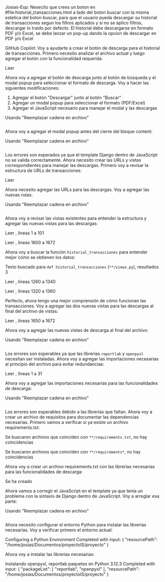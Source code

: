 Josias-Esp: Nesecito que crees un boton en #file:historial_transacciones.html a lado del boton buscar con la misma estetica del boton buscar, para que el usuario pueda descargar su historial de transacciones segun los filtros aplicados y si no se aplico filtros, descargar lo traido por defecto. El historial debe descargarse en formato PDF y/o Excel, se debe lanzar un pop-up dando la opcion de descargar en PDF y/o Excel

GitHub Copilot: Voy a ayudarte a crear el botón de descarga para el historial de transacciones. Primero necesito analizar el archivo actual y luego agregar el botón con la funcionalidad requerida. 

Leer [](file:///home/josias/Documentos/proyectoIS/proyecto/transacciones/templates/transacciones/historial_transacciones.html)

Ahora voy a agregar el botón de descarga junto al botón de búsqueda y el modal popup para seleccionar el formato de descarga. Voy a hacer las siguientes modificaciones:

1. Agregar el botón "Descargar" junto al botón "Buscar"
2. Agregar un modal popup para seleccionar el formato (PDF/Excel)
3. Agregar el JavaScript necesario para manejar el modal y las descargas 

Usando "Reemplazar cadena en archivo"


```

```
Ahora voy a agregar el modal popup antes del cierre del bloque content: 

Usando "Reemplazar cadena en archivo"


```

```
Los errores son esperados ya que el template Django dentro de JavaScript no se valida correctamente. Ahora necesito crear las URLs y vistas correspondientes para manejar las descargas. Primero voy a revisar la estructura de URLs de transacciones: 

Leer [](file:///home/josias/Documentos/proyectoIS/proyecto/transacciones/urls.py)

Ahora necesito agregar las URLs para las descargas. Voy a agregar las nuevas rutas: 

Usando "Reemplazar cadena en archivo"


```

```
Ahora voy a revisar las vistas existentes para entender la estructura y agregar las nuevas vistas para las descargas: 

Leer [](file:///home/josias/Documentos/proyectoIS/proyecto/transacciones/views.py#1-1), líneas 1 a 101

Leer [](file:///home/josias/Documentos/proyectoIS/proyecto/transacciones/views.py#1600-1600), líneas 1600 a 1672

Ahora voy a buscar la función `historial_transacciones` para entender mejor cómo se obtienen los datos: 

Texto buscado para `def historial_transacciones` (`**/views.py`), resultados 3

Leer [](file:///home/josias/Documentos/proyectoIS/proyecto/transacciones/views.py#1260-1260), líneas 1260 a 1340

Leer [](file:///home/josias/Documentos/proyectoIS/proyecto/transacciones/views.py#1320-1320), líneas 1320 a 1360

Perfecto, ahora tengo una mejor comprensión de cómo funcionan las transacciones. Voy a agregar las dos nuevas vistas para las descargas al final del archivo de vistas: 

Leer [](file:///home/josias/Documentos/proyectoIS/proyecto/transacciones/views.py#1650-1650), líneas 1650 a 1672

Ahora voy a agregar las nuevas vistas de descarga al final del archivo: 

Usando "Reemplazar cadena en archivo"


```

```
Los errores son esperables ya que las librerías `reportlab` y `openpyxl` necesitan ser instaladas. Ahora voy a agregar las importaciones necesarias al principio del archivo para evitar redundancias: 

Leer [](file:///home/josias/Documentos/proyectoIS/proyecto/transacciones/views.py#1-1), líneas 1 a 31

Ahora voy a agregar las importaciones necesarias para las funcionalidades de descarga: 

Usando "Reemplazar cadena en archivo"


```

```
Los errores son esperables debido a las librerías que faltan. Ahora voy a crear un archivo de requisitos para documentar las dependencias necesarias. Primero vamos a verificar si ya existe un archivo requirements.txt: 

Se buscaron archivos que coinciden con `**/requirements.txt`, no hay coincidencias

Se buscaron archivos que coinciden con `**/requirements*`, no hay coincidencias

Ahora voy a crear un archivo requirements.txt con las librerías necesarias para las funcionalidades de descarga: 

Se ha creado [](file:///home/josias/Documentos/proyectoIS/requirements_descarga.txt)

Ahora vamos a corregir el JavaScript en el template ya que tenía un problema con la sintaxis de Django dentro de JavaScript. Voy a arreglar esa parte: 

Usando "Reemplazar cadena en archivo"


```

```
Ahora necesito configurar el entorno Python para instalar las librerías necesarias. Voy a verificar primero el entorno actual: 

Configuring a Python Environment
Completed with input: {
  "resourcePath": "/home/josias/Documentos/proyectoIS/proyecto"
}

Ahora voy a instalar las librerías necesarias: 

Instalando openpyxl, reportlab paquetes en Python 3.12.3
Completed with input: {
  "packageList": [
    "reportlab",
    "openpyxl"
  ],
  "resourcePath": "/home/josias/Documentos/proyectoIS/proyecto"
}